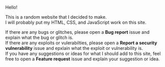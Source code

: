 <h>Hello!</h>
<p>This is a random website that I decided to make.<br>
I will probably put my HTML, CSS, and JavaScript work on this site.</p>
<p>If there are any bugs or glitches, please open a <strong>Bug report</strong> issue and explain what the bug or glitch is.<br>
If there are any exploits or vulerabilties, please open a <strong>Report a security vulnerability</strong> issue and epxlain what the exploit or vulnerability is.<br>
If you have any suggestions or ideas for what I should add to this site, feel free to open a <strong>Feature request</strong> issue and explain your suggestion or idea.
</p>